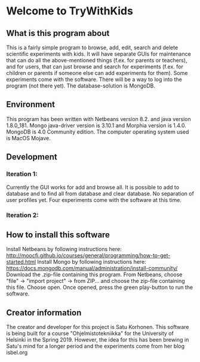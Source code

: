 # Welcome to TryWithKids

## What is this program about
This is a fairly simple program to browse, add, edit, search and delete scientific 
experiments with kids. It will have separate GUIs for maintenance that can do all
the above-mentioned things (f.ex. for parents or teachers), and for users, that 
can just browse and search for experiments (f.ex. for children or parents if someone 
else can add experiments for them).
Some experiments come with the software.
There will be a way to log into the program (not there yet).
The database-solution is MongoDB. 

## Environment
This program has been written with Netbeans version 8.2. and java version 1.8.0_181. 
Mongo java-driver version is 3.10.1 and Morphia version is 1.4.0. 
MongoDB is 4.0 Community edition.
The computer operating system used is MacOS Mojave.

## Development 

### Iteration 1:
Currently the GUI works for add and browse all. 
It is possible to add to database and to find all from database and clear database.
No separation of user profiles yet.
Four experiments come with the software at this time.

### Iteration 2:

## How to install this software
Install Netbeans by following instructions here: http://moocfi.github.io/courses/general/programming/how-to-get-started.html
Install Mongo by following instructions here: https://docs.mongodb.com/manual/administration/install-community/
Download the .zip-file containing this program.
From Netbeans, choose "file" -> "import project" -> from ZIP... and choose the zip-file 
containing this file. Choose open.
Once opened, press the green play-button to run the software.

## Creator information 
The creator and developer for this project is Satu Korhonen.
This software is being built for a course "Ohjelmistotekniikka" for the University
of Helsinki in the Spring 2019. However, the idea for this has been brewing in Satu's 
mind for a longer period and the experiments come from her blog isbel.org

